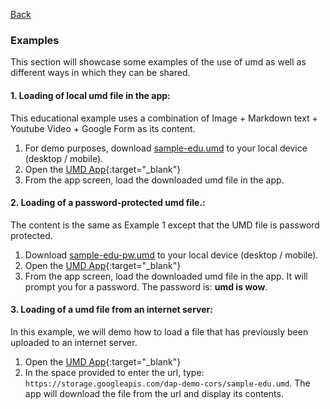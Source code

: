 [Back](./index.html)
<br/>
### Examples
This section will showcase some examples of the use of umd as well as different ways in which they can be shared.

#### 1. **Loading of local umd file in the app**:
This educational example uses a combination of Image + Markdown text + Youtube Video + Google Form as its content.

1. For demo purposes, download [sample-edu.umd]("./files/sample-edu.umd") to your local device (desktop / mobile).
2. Open the [UMD App](https://umd-project.org/app){:target="_blank"}
3. From the app screen, load the downloaded umd file in the app.

#### 2. **Loading of a password-protected umd file.**:
The content is the same as Example 1 except that the UMD file is password protected.

1. Download [sample-edu-pw.umd]("./files/sample-edu-pw.umd") to your local device (desktop / mobile).
2. Open the [UMD App](https://umd-project.org/app){:target="_blank"}
3. From the app screen, load the downloaded umd file in the app. It will prompt you for a password. The password is: **umd is wow**.

#### 3. **Loading of a umd file from an internet server**:
In this example, we will demo how to load a file that has previously been uploaded to an internet server.

1. Open the [UMD App](https://umd-project.org/app){:target="_blank"}
2. In the space provided to enter the url, type: `https://storage.googleapis.com/dap-demo-cors/sample-edu.umd`. The app will download the file from the url and display its contents.

